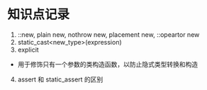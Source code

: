 # 知识点记录

1. ::new, plain new, nothrow new, placement new, ::opeartor new
2. static_cast<new_type>(expression)
3. explicit
+ 用于修饰只有一个参数的类构造函数，以防止隐式类型转换和构造
4. assert 和 static_assert 的区别